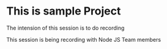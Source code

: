 # This is sample Project

The intension of this session is to do recording

This session is being recording with Node JS Team members
